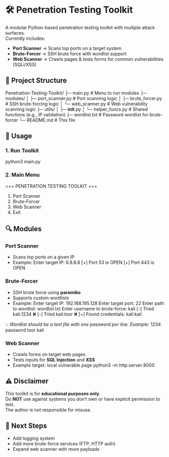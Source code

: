 # 🛠️ Penetration Testing Toolkit

A modular Python-based penetration testing toolkit with multiple attack surfaces.  
Currently includes:

- **Port Scanner** → Scans top ports on a target system  
- **Brute-Forcer** → SSH brute force with wordlist support  
- **Web Scanner** → Crawls pages & tests forms for common vulnerabilities (SQLi/XSS)



## 📂 Project Structure

Penetration-Testing-Toolkit/
├─ main.py                # Menu to run modules
├─ modules/
│   ├─ port_scanner.py    # Port scanning logic
│   ├─ brute_forcer.py    # SSH brute-forcing logic
│   └─ web_scanner.py     # Web vulnerability scanning logic
├─ utils/
│   ├─ __init__.py
│   └─ helper_funcs.py    # Shared functions (e.g., IP validation)
├─ wordlist.txt           # Password wordlist for brute-forcer
└─ README.md              # This file



## 🚀 Usage

### 1. Run Toolkit
python3 main.py

### 2. Main Menu
=== PENETRATION TESTING TOOLKIT ===
1. Port Scanner
2. Brute-Forcer
3. Web Scanner
4. Exit



## 🔍 Modules

### Port Scanner
- Scans top ports on a given IP  
- Example:
Enter target IP: 8.8.8.8
[+] Port 53 is OPEN
[+] Port 443 is OPEN



### Brute-Forcer
- SSH brute force using **paramiko**  
- Supports custom wordlists  
- Example:
Enter target IP: 192.168.195.128
Enter target port: 22
Enter path to wordlist: wordlist.txt
Enter username to brute-force: kali
[-] Tried kali:1234 ❌
[-] Tried kali:toor ❌
[+] Found credentials: kali:kali

💡 *Wordlist should be a text file with one password per line. Example:*
1234
password
toor
kali



### Web Scanner
- Crawls forms on target web pages  
- Tests inputs for **SQL Injection** and **XSS**  
- Example target: local vulnerable page
python3 -m http.server 8000






## ⚠️ Disclaimer
This toolkit is for **educational purposes only**.  
Do **NOT** use against systems you don’t own or have explicit permission to test.  
The author is not responsible for misuse.  



## 🧩 Next Steps
- Add logging system  
- Add more brute-force services (FTP, HTTP auth)  
- Expand web scanner with more payloads
